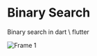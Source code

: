 # Binary Search
Binary search in dart \ flutter

![Frame 1](https://user-images.githubusercontent.com/49438937/220119295-0c8deec7-c470-4ad2-b12a-bf375efe2d4d.png)
